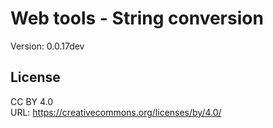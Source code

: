 # Web tools - String conversion
Version: 0.0.17dev

## License
CC BY 4.0  
URL: https://creativecommons.org/licenses/by/4.0/
